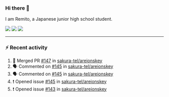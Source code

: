 ### Hi there 👋

I am Remito, a Japanese junior high school student.

[![](https://img.shields.io/mastodon/follow/000000001?domain=https%3A%2F%2Fchillout.chat&style=social)](https://chillout.chat/@remito)
[![](https://img.shields.io/badge/discord-%236C54E8.svg?&style=flat&logo=discord&logoColor=white)](https://discord.com/users/786524349015261204)
[![](https://img.shields.io/badge/Keybase-%23E3E049.svg?&style=flat&logo=Keybase&logoColor=black)](https://keybase.io/remito)

---

### ⚡ Recent activity

<!--START_SECTION:activity--> 
1. 🎉 Merged PR [#147](https://github.com/sakura-tel/areionskey/pull/147) in [sakura-tel/areionskey](https://github.com/sakura-tel/areionskey)
2. 🗣 Commented on [#145](https://github.com/sakura-tel/areionskey/issues/145) in [sakura-tel/areionskey](https://github.com/sakura-tel/areionskey)
3. 🗣 Commented on [#145](https://github.com/sakura-tel/areionskey/issues/145) in [sakura-tel/areionskey](https://github.com/sakura-tel/areionskey)
4. ❗️ Opened issue [#145](https://github.com/sakura-tel/areionskey/issues/145) in [sakura-tel/areionskey](https://github.com/sakura-tel/areionskey)
5. ❗️ Opened issue [#143](https://github.com/sakura-tel/areionskey/issues/143) in [sakura-tel/areionskey](https://github.com/sakura-tel/areionskey)
<!--END_SECTION:activity-->
